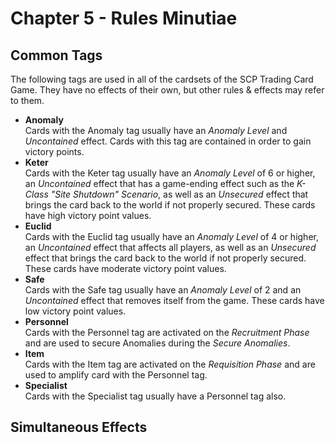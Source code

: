 Chapter 5 - Rules Minutiae
===

Common Tags
---
The following tags are used in all of the cardsets of the SCP Trading Card Game. They have no effects of their own, but other rules & effects may refer to them.
- **Anomaly**  
Cards with the Anomaly tag usually have an *Anomaly Level* and *Uncontained* effect. Cards with this tag are contained in order to gain victory points.
- **Keter**  
Cards with the Keter tag usually have an *Anomaly Level* of 6 or higher, an *Uncontained* effect that has a game-ending effect such as the *K-Class "Site Shutdown" Scenario*, as well as an *Unsecured* effect that brings the card back to the world if not properly secured. These cards have high victory point values.
- **Euclid**  
Cards with the Euclid tag usually have an *Anomaly Level* of 4 or higher, an *Uncontained* effect that affects all players, as well as an *Unsecured* effect that brings the card back to the world if not properly secured. These cards have moderate victory point values.
- **Safe**  
Cards with the Safe tag usually have an *Anomaly Level* of 2 and an *Uncontained* effect that removes itself from the game. These cards have low victory point values.
- **Personnel**    
Cards with the Personnel tag are activated on the *Recruitment Phase* and are used to secure Anomalies during the *Secure Anomalies*. 
- **Item**  
Cards with the Item tag are activated on the *Requisition Phase* and are used to amplify card with the Personnel tag.
- **Specialist**  
Cards with the Specialist tag usually have a Personnel tag also.

Simultaneous Effects
---
